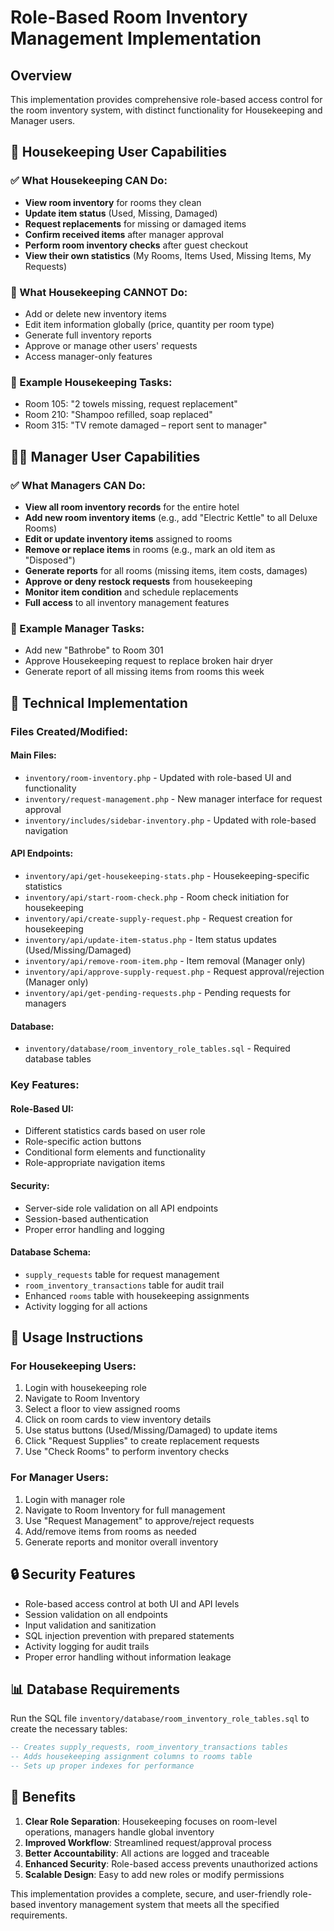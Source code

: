# Role-Based Room Inventory Management Implementation

## Overview
This implementation provides comprehensive role-based access control for the room inventory system, with distinct functionality for Housekeeping and Manager users.

## 🧹 Housekeeping User Capabilities

### ✅ What Housekeeping CAN Do:
- **View room inventory** for rooms they clean
- **Update item status** (Used, Missing, Damaged)
- **Request replacements** for missing or damaged items
- **Confirm received items** after manager approval
- **Perform room inventory checks** after guest checkout
- **View their own statistics** (My Rooms, Items Used, Missing Items, My Requests)

### 🚫 What Housekeeping CANNOT Do:
- Add or delete new inventory items
- Edit item information globally (price, quantity per room type)
- Generate full inventory reports
- Approve or manage other users' requests
- Access manager-only features

### 🧩 Example Housekeeping Tasks:
- Room 105: "2 towels missing, request replacement"
- Room 210: "Shampoo refilled, soap replaced"
- Room 315: "TV remote damaged – report sent to manager"

## 👨‍💼 Manager User Capabilities

### ✅ What Managers CAN Do:
- **View all room inventory records** for the entire hotel
- **Add new room inventory items** (e.g., add "Electric Kettle" to all Deluxe Rooms)
- **Edit or update inventory items** assigned to rooms
- **Remove or replace items** in rooms (e.g., mark an old item as "Disposed")
- **Generate reports** for all rooms (missing items, item costs, damages)
- **Approve or deny restock requests** from housekeeping
- **Monitor item condition** and schedule replacements
- **Full access** to all inventory management features

### 🧩 Example Manager Tasks:
- Add new "Bathrobe" to Room 301
- Approve Housekeeping request to replace broken hair dryer
- Generate report of all missing items from rooms this week

## 🔧 Technical Implementation

### Files Created/Modified:

#### Main Files:
- `inventory/room-inventory.php` - Updated with role-based UI and functionality
- `inventory/request-management.php` - New manager interface for request approval
- `inventory/includes/sidebar-inventory.php` - Updated with role-based navigation

#### API Endpoints:
- `inventory/api/get-housekeeping-stats.php` - Housekeeping-specific statistics
- `inventory/api/start-room-check.php` - Room check initiation for housekeeping
- `inventory/api/create-supply-request.php` - Request creation for housekeeping
- `inventory/api/update-item-status.php` - Item status updates (Used/Missing/Damaged)
- `inventory/api/remove-room-item.php` - Item removal (Manager only)
- `inventory/api/approve-supply-request.php` - Request approval/rejection (Manager only)
- `inventory/api/get-pending-requests.php` - Pending requests for managers

#### Database:
- `inventory/database/room_inventory_role_tables.sql` - Required database tables

### Key Features:

#### Role-Based UI:
- Different statistics cards based on user role
- Role-specific action buttons
- Conditional form elements and functionality
- Role-appropriate navigation items

#### Security:
- Server-side role validation on all API endpoints
- Session-based authentication
- Proper error handling and logging

#### Database Schema:
- `supply_requests` table for request management
- `room_inventory_transactions` table for audit trail
- Enhanced `rooms` table with housekeeping assignments
- Activity logging for all actions

## 🚀 Usage Instructions

### For Housekeeping Users:
1. Login with housekeeping role
2. Navigate to Room Inventory
3. Select a floor to view assigned rooms
4. Click on room cards to view inventory details
5. Use status buttons (Used/Missing/Damaged) to update items
6. Click "Request Supplies" to create replacement requests
7. Use "Check Rooms" to perform inventory checks

### For Manager Users:
1. Login with manager role
2. Navigate to Room Inventory for full management
3. Use "Request Management" to approve/reject requests
4. Add/remove items from rooms as needed
5. Generate reports and monitor overall inventory

## 🔒 Security Features

- Role-based access control at both UI and API levels
- Session validation on all endpoints
- Input validation and sanitization
- SQL injection prevention with prepared statements
- Activity logging for audit trails
- Proper error handling without information leakage

## 📊 Database Requirements

Run the SQL file `inventory/database/room_inventory_role_tables.sql` to create the necessary tables:

```sql
-- Creates supply_requests, room_inventory_transactions tables
-- Adds housekeeping assignment columns to rooms table
-- Sets up proper indexes for performance
```

## 🎯 Benefits

1. **Clear Role Separation**: Housekeeping focuses on room-level operations, managers handle global inventory
2. **Improved Workflow**: Streamlined request/approval process
3. **Better Accountability**: All actions are logged and traceable
4. **Enhanced Security**: Role-based access prevents unauthorized actions
5. **Scalable Design**: Easy to add new roles or modify permissions

This implementation provides a complete, secure, and user-friendly role-based inventory management system that meets all the specified requirements.

